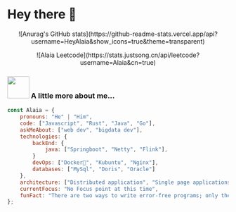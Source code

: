 # Hey there :wave:
<p align="center">
  ![Anurag's GitHub stats](https://github-readme-stats.vercel.app/api?username=HeyAlaia&show_icons=true&theme=transparent)
</p>
<p align="center"> 
  ![Alaia Leetcode](https://stats.justsong.cn/api/leetcode?username=Alaia&cn=true)
</p>

### <img src="https://media.giphy.com/media/VgCDAzcKvsR6OM0uWg/giphy.gif" width="50"> A little more about me...  

```javascript
const Alaia = {
    pronouns: "He" | "Him",
    code: ["Javascript", "Rust", "Java", "Go"],
    askMeAbout: ["web dev", "bigdata dev"],
    technologies: {
        backEnd: {
            java: ["Springboot", "Netty", "Flink"],
        }
        devOps: ["Docker🐳", "Kubuntu", "Nginx"],
        databases: ["MySql", "Doris", "Oracle"]
    },
    architecture: ["Distributed application", "Single page applications"],
    currentFocus: "No Focus point at this time",
    funFact: "There are two ways to write error-free programs; only the third one works"
};
```
